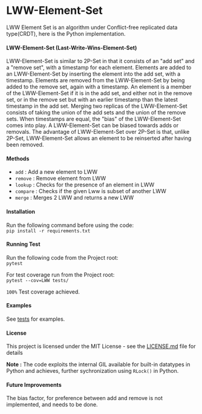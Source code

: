 # LWW-Element-Set
LWW Element Set is an algorithm under Conflict-free replicated data type(CRDT), here is the Python implementation.

#### LWW-Element-Set (Last-Write-Wins-Element-Set)

LWW-Element-Set is similar to 2P-Set in that it consists of an "add set" and a "remove set", with a timestamp for each element. Elements are added to an LWW-Element-Set by inserting the element into the add set, with a timestamp. Elements are removed from the LWW-Element-Set by being added to the remove set, again with a timestamp. An element is a member of the LWW-Element-Set if it is in the add set, and either not in the remove set, or in the remove set but with an earlier timestamp than the latest timestamp in the add set. Merging two replicas of the LWW-Element-Set consists of taking the union of the add sets and the union of the remove sets. When timestamps are equal, the "bias" of the LWW-Element-Set comes into play. A LWW-Element-Set can be biased towards adds or removals. The advantage of LWW-Element-Set over 2P-Set is that, unlike 2P-Set, LWW-Element-Set allows an element to be reinserted after having been removed.

#### Methods

* `add` : Add a new element to LWW
* `remove` : Remove element from LWW
* `lookup` : Checks for the presence of an element in LWW
* `compare` : Checks if the given Lww is subset of another LWW
* `merge` : Merges 2 LWW and returns a new LWW

#### Installation

Run the following command before using the code: <br />
`pip install -r requirements.txt`

#### Running Test

Run the following code from the Project root: <br />
`pytest`<br />

For test coverage run from the Project root: <br />
`pytest --cov=LWW tests/`

`100%` Test coverage achieved.

#### Examples

See [tests](tests) for examples.

#### License

This project is licensed under the MIT License - see the [LICENSE.md](LICENSE) file for details

<b>Note :</b> The code exploits the internal GIL available for built-in datatypes in Python and achieves,
further sychronization using `RLock()` in Python. 

 #### Future Improvements
 
 The bias factor, for preference between add and remove is not implemented, and needs to be done.
